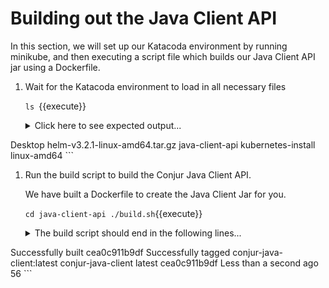 # Building out the Java Client API

In this section, we will set up our Katacoda environment by running minikube, and then executing a script file which builds our Java Client API jar using a Dockerfile.

1. Wait for the Katacoda environment to load in all necessary files

   `ls
   `{{execute}}

   <details>
     <summary>Click here to see expected output...</summary>
     ```
Desktop  helm-v3.2.1-linux-amd64.tar.gz  java-client-api  kubernetes-install  linux-amd64
     ```
   </details>

<!-- 2. Start minikube

   `minikube start
   `{{execute}}

   <details>
     <summary>Click here to see expected output...</summary>
     ```
 * minikube v1.8.1 on Ubuntu 18.04
 * Using the none driver based on user configuration
 * Running on localhost (CPUs=2, Memory=2460MB, Disk=145651MB) ...
 * OS release is Ubuntu 18.04.4 LTS
 * Preparing Kubernetes v1.17.3 on Docker 19.03.6 ...
      - kubelet.resolv-conf=/run/systemd/resolve/resolv.conf
 * Launching Kubernetes ...
 * Enabling addons: default-storageclass, storage-provisioner
 * Configuring local host environment ...
 * Waiting for cluster to come online ...
 * Done! kubectl is now configured to use "minikube"
     ```
   </details> -->

1. Run the build script to build the Conjur Java Client API.

   We have built a Dockerfile to create the Java Client Jar for you.

   `
cd java-client-api
./build.sh
   `{{execute}}

   <details>
     <summary>The build script should end in the following lines...</summary>
     ```
Successfully built cea0c911b9df
Successfully tagged conjur-java-client:latest
conjur-java-client                              latest              cea0c911b9df        Less than a second ago   56
     ```
   </details>
